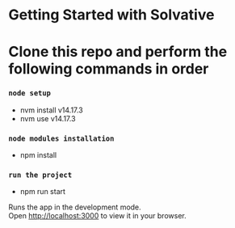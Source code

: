 # Getting Started with Solvative

# Clone this repo and perform the following commands in order

### `node setup`

- nvm install v14.17.3
- nvm use v14.17.3

### `node modules installation`

- npm install

### `run the project`

- npm run start

Runs the app in the development mode.\
Open [http://localhost:3000](http://localhost:3000) to view it in your browser.

